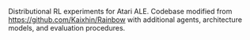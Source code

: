 Distributional RL experiments for Atari ALE. Codebase modified from https://github.com/Kaixhin/Rainbow with additional agents, architecture models, and evaluation procedures.
